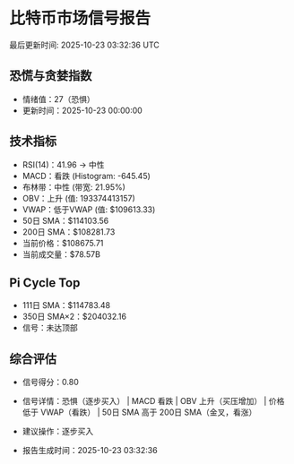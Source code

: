 # 比特币市场信号报告

最后更新时间: 2025-10-23 03:32:36 UTC

## 恐慌与贪婪指数
- 情绪值：27（恐惧）
- 更新时间：2025-10-23 00:00:00

## 技术指标
- RSI(14)：41.96 → 中性
- MACD：看跌 (Histogram: -645.45)
- 布林带：中性 (带宽: 21.95%)
- OBV：上升 (值: 193374413157)
- VWAP：低于VWAP (值: $109613.33)
- 50日 SMA：$114103.56
- 200日 SMA：$108281.73
- 当前价格：$108675.71
- 当前成交量：$78.57B

## Pi Cycle Top
- 111日 SMA：$114783.48
- 350日 SMA×2：$204032.16
- 信号：未达顶部

## 综合评估
- 信号得分：0.80
- 信号详情：恐惧（逐步买入） | MACD 看跌 | OBV 上升（买压增加） | 价格低于 VWAP（看跌） | 50日 SMA 高于 200日 SMA（金叉，看涨）
- 建议操作：逐步买入

- 报告生成时间：2025-10-23 03:32:36